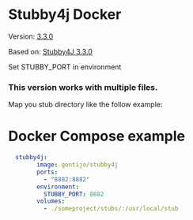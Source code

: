 # Stubby4j Docker

Version: [3.3.0](https://search.maven.org/search?q=g:io.github.azagniotov%20AND%20a:stubby4j)

Based on: [Stubby4J 3.3.0](https://hub.docker.com/r/joncanning/stubby4j)

Set STUBBY_PORT in environment

### This version works with multiple files.

Map you stub directory like the follow example:

# Docker Compose example

```yaml
  stubby4j:
        image: gontijo/stubby4j
        ports:
          - "8882:8882"
        environment:
          STUBBY_PORT: 8882
        volumes:
          - ./someproject/stubs/:/usr/local/stub
```
